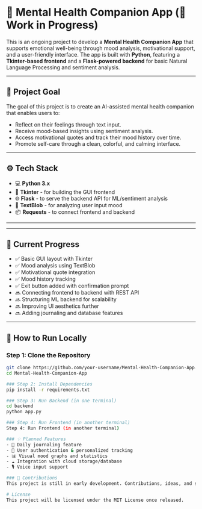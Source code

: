 # 🌈 Mental Health Companion App (🚧 Work in Progress)

This is an ongoing project to develop a **Mental Health Companion App** that supports emotional well-being through mood analysis, motivational support, and a user-friendly interface. The app is built with **Python**, featuring a **Tkinter-based frontend** and a **Flask-powered backend** for basic Natural Language Processing and sentiment analysis.

---

## 🧠 Project Goal

The goal of this project is to create an AI-assisted mental health companion that enables users to:
- Reflect on their feelings through text input.
- Receive mood-based insights using sentiment analysis.
- Access motivational quotes and track their mood history over time.
- Promote self-care through a clean, colorful, and calming interface.

---

## ⚙️ Tech Stack

- 💻 **Python 3.x**
- 🎨 **Tkinter** - for building the GUI frontend
- 🌐 **Flask** - to serve the backend API for ML/sentiment analysis
- 🧠 **TextBlob** - for analyzing user input mood
- 📦 **Requests** - to connect frontend and backend

---


---

## 📍 Current Progress

- ✅ Basic GUI layout with Tkinter
- ✅ Mood analysis using TextBlob
- ✅ Motivational quote integration
- ✅ Mood history tracking
- ✅ Exit button added with confirmation prompt
- 🔜 Connecting frontend to backend with REST API
- 🔜 Structuring ML backend for scalability
- 🔜 Improving UI aesthetics further
- 🔜 Adding journaling and database features

---

## 🚀 How to Run Locally

### Step 1: Clone the Repository
```bash
git clone https://github.com/your-username/Mental-Health-Companion-App.git
cd Mental-Health-Companion-App

### Step 2: Install Dependencies
pip install -r requirements.txt

### Step 3: Run Backend (in one terminal)
cd backend
python app.py

### Step 4: Run Frontend (in another terminal)
Step 4: Run Frontend (in another terminal)

### 💡 Planned Features
- 📅 Daily journaling feature
- 🔐 User authentication & personalized tracking
- 📊 Visual mood graphs and statistics
- ☁️ Integration with cloud storage/database
- 🎙️ Voice input support

### 🙌 Contributions
This project is still in early development. Contributions, ideas, and suggestions are most welcome! Feel free to tweak, star ⭐, or open an issue.

# License
This project will be licensed under the MIT License once released.
